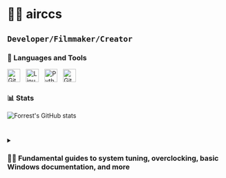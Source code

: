 # 🏄‍♂️ airccs

**`Developer/Filmmaker/Creator`**
---

### 🧰 Languages and Tools

<img align="left" alt="Git" width="30px" style="padding-right:10px;" src="https://cdn.jsdelivr.net/gh/devicons/devicon/icons/git/git-original.svg" />
<img align="left" alt="Linux" width="30px" style="padding-right:10px;" src="https://cdn.jsdelivr.net/gh/devicons/devicon/icons/linux/linux-original.svg" />
<img align="left" alt="Python" width="30px" style="padding-right:10px;" src="https://cdn.jsdelivr.net/gh/devicons/devicon/icons/python/python-plain.svg" />
<img align="left" alt="GitHub" width="30px" style="padding-right:10px;" src="https://cdn.jsdelivr.net/gh/devicons/devicon/icons/github/github-original.svg" />
<br />

#

### 📊 Stats

![Forrest's GitHub stats](https://github-readme-stats.vercel.app/api?username=airccs&show_icons=true&theme=gruvbox)

<!-- ![GitHub Streak](https://streak-stats.demolab.com?user=ForrestKnight&theme=gruvbox&border_radius=4.5) -->

#

<details>
 <summary><h3>👨‍💻 Fundamental guides to system tuning, overclocking, basic Windows documentation, and more</h3></summary>
   
   **ACT WIN + OFFICE**
   
   https://github.com/massgravel/Microsoft-Activation-Scripts
   
   **Office-Tool download**

   https://github.com/YerongAI/Office-Tool/releases
   
   **Fundamental guides to system tuning, overclocking, basic Windows documentation, and more**

   https://github.com/amitxv/PC-Tuning/tree/main
   
   https://github.com/BoringBoredom/PC-Optimization-Hub
   
   https://github.com/sieger/handbook
   
   https://github.com/djdallmann/GamingPCSetup/tree/master
   
   https://learn.microsoft.com/en-us/sysinternals/
   
   https://learn.microsoft.com/ru-ru/windows/win32/procthread/about-processes-and-threads
   
   https://learn.microsoft.com/en-us/windows-hardware/drivers/kernel/?source=recommendations

